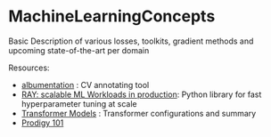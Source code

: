 # MachineLearningConcepts
Basic Description of various losses, toolkits, gradient methods and upcoming state-of-the-art per domain

Resources:
- [albumentation](https://albumentations.ai/) : CV annotating tool
- [RAY: scalable ML Workloads in production](https://docs.ray.io/en/latest/tune/tutorials/overview.html): Python library for fast hyperparameter tuning at scale
- [Transformer Models](https://arxiv.org/abs/2302.07730) : Transformer configurations and summary
- [Prodigy 101](https://prodi.gy/docs)

